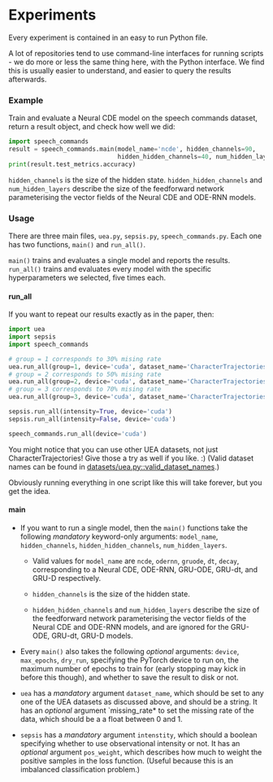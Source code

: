 # Experiments

Every experiment is contained in an easy to run Python file.

A lot of repositories tend to use command-line interfaces for running scripts - we do more or less the same thing here, with the Python interface. We find this is usually easier to understand, and easier to query the results afterwards.

### Example

Train and evaluate a Neural CDE model on the speech commands dataset, return a result object, and check how well we did:
```python
import speech_commands
result = speech_commands.main(model_name='ncde', hidden_channels=90, 
                              hidden_hidden_channels=40, num_hidden_layers=4)
print(result.test_metrics.accuracy)
```
`hidden_channels` is the size of the hidden state. `hidden_hidden_channels` and `num_hidden_layers` describe the size of the feedforward network parameterising the vector fields of the Neural CDE and ODE-RNN models.

### Usage

There are three main files, `uea.py`, `sepsis.py`, `speech_commands.py`. Each one has two functions, `main()` and `run_all()`.

`main()` trains and evaluates a single model and reports the results.
`run_all()` trains and evaluates every model with the specific hyperparameters we selected, five times each.

#### run_all

If you want to repeat our results exactly as in the paper, then:
```python
import uea
import sepsis
import speech_commands

# group = 1 corresponds to 30% mising rate
uea.run_all(group=1, device='cuda', dataset_name='CharacterTrajectories')
# group = 2 corresponds to 50% mising rate
uea.run_all(group=2, device='cuda', dataset_name='CharacterTrajectories')
# group = 3 corresponds to 70% mising rate
uea.run_all(group=3, device='cuda', dataset_name='CharacterTrajectories')

sepsis.run_all(intensity=True, device='cuda')
sepsis.run_all(intensity=False, device='cuda')

speech_commands.run_all(device='cuda')
```

You might notice that you can use other UEA datasets, not just CharacterTrajectories! Give those a try as well if you like. :) (Valid dataset names can be found in [datasets/uea.py::valid_dataset_names](./datasets/uea.py).)

Obviously running everything in one script like this will take forever, but you get the idea.

#### main

+ If you want to run a single model, then the `main()` functions take the following *mandatory* keyword-only arguments: `model_name`, `hidden_channels`, `hidden_hidden_channels`, `num_hidden_layers`.

    + Valid values for `model_name` are `ncde`, `odernn`, `gruode`, `dt`, `decay`, corresponding to a Neural CDE, ODE-RNN, GRU-ODE, GRU-dt, and GRU-D respectively.

    + `hidden_channels` is the size of the hidden state.

    + `hidden_hidden_channels` and `num_hidden_layers` describe the size of the feedforward network parameterising the vector fields of the Neural CDE and ODE-RNN models, and are ignored for the GRU-ODE, GRU-dt, GRU-D models.

+ Every `main()` also takes the following *optional* arguments: `device`, `max_epochs`, `dry_run`, specifying the PyTorch device to run on, the maximum number of epochs to train for (early stopping may kick in before this though), and whether to save the result to disk or not.

+ `uea` has a *mandatory* argument `dataset_name`, which should be set to any one of the UEA datasets as discussed above, and should be a string. It has an  *optional* argument `missing_rate* to set the missing rate of the data, which should be a a float between 0 and 1.

+ `sepsis` has a *mandatory* argument `intenstity`, which should a boolean specifying whether to use observational intensity or not. It has an *optional* argument `pos_weight`, which describes how much to weight the positive samples in the loss function. (Useful because this is an imbalanced classification problem.)
